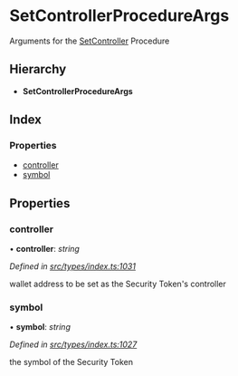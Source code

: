 # SetControllerProcedureArgs

Arguments for the [SetController](../enums/_types_index_.proceduretype.md#setcontroller) Procedure

## Hierarchy

* **SetControllerProcedureArgs**

## Index

### Properties

* [controller](_types_index_.setcontrollerprocedureargs.md#controller)
* [symbol](_types_index_.setcontrollerprocedureargs.md#symbol)

## Properties

### controller

• **controller**: _string_

_Defined in_ [_src/types/index.ts:1031_](https://github.com/PolymathNetwork/polymath-sdk/blob/e8bbc1e/src/types/index.ts#L1031)

wallet address to be set as the Security Token's controller

### symbol

• **symbol**: _string_

_Defined in_ [_src/types/index.ts:1027_](https://github.com/PolymathNetwork/polymath-sdk/blob/e8bbc1e/src/types/index.ts#L1027)

the symbol of the Security Token

